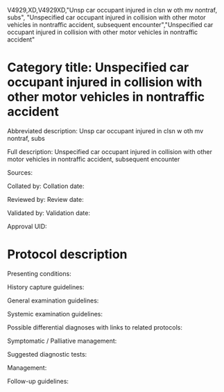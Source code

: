 V4929,XD,V4929XD,"Unsp car occupant injured in clsn w oth mv nontraf, subs", "Unspecified car occupant injured in collision with other motor vehicles in nontraffic accident, subsequent encounter","Unspecified car occupant injured in collision with other motor vehicles in nontraffic accident"
# Category title: Unspecified car occupant injured in collision with other motor vehicles in nontraffic accident

Abbreviated description: Unsp car occupant injured in clsn w oth mv nontraf, subs

Full description: Unspecified car occupant injured in collision with other motor vehicles in nontraffic accident, subsequent encounter

Sources:

Collated by:
Collation date:

Reviewed by:
Review date:

Validated by:
Validation date:

Approval UID:

# Protocol description

Presenting conditions:

History capture guidelines:

General examination guidelines:

Systemic examination guidelines:

Possible differential diagnoses with links to related protocols:

Symptomatic / Palliative management:

Suggested diagnostic tests:

Management:

Follow-up guidelines:
